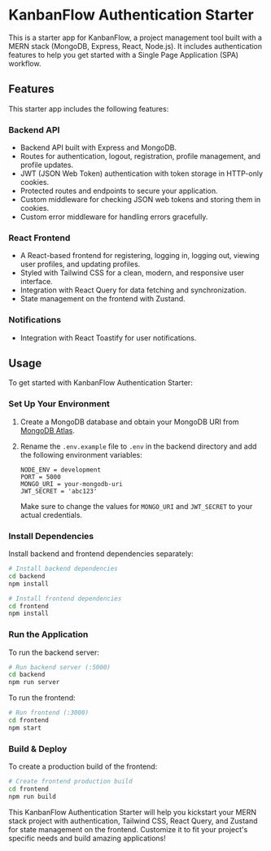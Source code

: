 
# KanbanFlow Authentication Starter

This is a starter app for KanbanFlow, a project management tool built with a MERN stack (MongoDB, Express, React, Node.js). It includes authentication features to help you get started with a Single Page Application (SPA) workflow.

## Features

This starter app includes the following features:

### Backend API
- Backend API built with Express and MongoDB.
- Routes for authentication, logout, registration, profile management, and profile updates.
- JWT (JSON Web Token) authentication with token storage in HTTP-only cookies.
- Protected routes and endpoints to secure your application.
- Custom middleware for checking JSON web tokens and storing them in cookies.
- Custom error middleware for handling errors gracefully.

### React Frontend
- A React-based frontend for registering, logging in, logging out, viewing user profiles, and updating profiles.
- Styled with Tailwind CSS for a clean, modern, and responsive user interface.
- Integration with React Query for data fetching and synchronization.
- State management on the frontend with Zustand.

### Notifications
- Integration with React Toastify for user notifications.

## Usage

To get started with KanbanFlow Authentication Starter:

### Set Up Your Environment

1. Create a MongoDB database and obtain your MongoDB URI from [MongoDB Atlas](https://www.mongodb.com/cloud/atlas).

2. Rename the `.env.example` file to `.env` in the backend directory and add the following environment variables:

   ```plaintext
   NODE_ENV = development
   PORT = 5000
   MONGO_URI = your-mongodb-uri
   JWT_SECRET = 'abc123'
   ```

   Make sure to change the values for `MONGO_URI` and `JWT_SECRET` to your actual credentials.

### Install Dependencies

Install backend and frontend dependencies separately:

```bash
# Install backend dependencies
cd backend
npm install

# Install frontend dependencies
cd frontend
npm install
```

### Run the Application

To run the backend server:

```bash
# Run backend server (:5000)
cd backend
npm run server
```

To run the frontend:

```bash
# Run frontend (:3000)
cd frontend
npm start
```

### Build & Deploy

To create a production build of the frontend:

```bash
# Create frontend production build
cd frontend
npm run build
```

This KanbanFlow Authentication Starter will help you kickstart your MERN stack project with authentication, Tailwind CSS, React Query, and Zustand for state management on the frontend. Customize it to fit your project's specific needs and build amazing applications!
